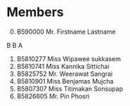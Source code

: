Members
=======

  0. B590000 Mr. Firstname Lastname

B
B
A
 1. B5810277 Miss Wipawee sukkasem
  2. B5810741 Miss Kannika Sittichai
  3. B5825752 Mr. Weerawat Sangrai
  4. B5810901 Miss Benjamas Mujcha  
  5. B5807307 Miss Titimakan Sonsupap
  6. B5826605 Mr. Pin Phosri
